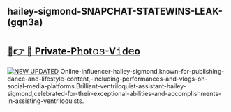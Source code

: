## hailey-sigmond-SNAPCHAT-STATEWINS-LEAK-(gqn3a)


# <h2><a href="https://mediaupload.pro?-20M">🔗👉 🔴 Private-P𝚑ot𝚘𝚜-V𝚒d𝚎o</a></h2>

[![NEW UPDATED](https://i.imgur.com/0qMVB7G.gif)](https://mediaupload.pro?-20M)
Online-influencer-hailey-sigmond,known-for-publishing-dance-and-lifestyle-content,-including-performances-and-vlogs-on-social-media-platforms.Brilliant-ventriloquist-assistant-hailey-sigmond,celebrated-for-their-exceptional-abilities-and-accomplishments-in-assisting-ventriloquists.  
